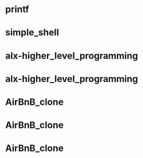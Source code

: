 # printf
# simple_shell
# alx-higher_level_programming
# alx-higher_level_programming
# AirBnB_clone
# AirBnB_clone
# AirBnB_clone
